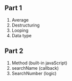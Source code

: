 ## Part 1

1. Average
2. Destructuring
3. Looping
4. Data type

## Part 2

1. Method (built-in javaScript)
2. searchName (callback)
3. SearchNumber (logic)
